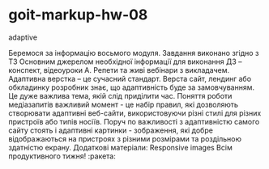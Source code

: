 # goit-markup-hw-08
adaptive


Беремося за інформацію восьмого модуля.
Завдання виконано згідно з ТЗ
Основним джерелом необхідної інформації для виконання ДЗ – конспект, відеоуроки А. Репети та живі вебінари з викладачем.
Адаптивна верстка – це сучасний стандарт. Верста сайт, лендинг або обкладинку розробник знає, що адаптивність буде за замовчуванням. Це дуже важлива тема, якій слід приділити час.
Поняття роботи медіазапитів важливий момент - це набір правил, які дозволяють створювати адаптивні веб-сайти, використовуючи різні стилі для різних пристроїв або типів носіїв.
Поруч по важливості з адаптивністю самого сайту стоять і адаптивні картинки - зображення, які добре відображаються на пристроях з різними розмірами та роздільною здатністю екрану.
Додаткові матеріали:
Responsive images
Всім продуктивного тижня! :ракета: